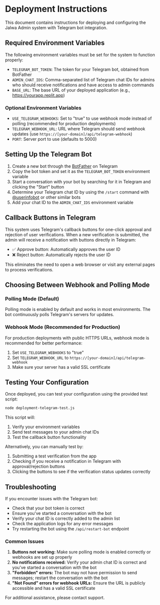 # Deployment Instructions

This document contains instructions for deploying and configuring the Jalwa Admin system with Telegram bot integration.

## Required Environment Variables

The following environment variables must be set for the system to function properly:

- `TELEGRAM_BOT_TOKEN`: The token for your Telegram bot, obtained from BotFather
- `ADMIN_CHAT_IDS`: Comma-separated list of Telegram chat IDs for admins who should receive notifications and have access to admin commands
- `BASE_URL`: The base URL of your deployed application (e.g., https://yourapp.replit.app)

### Optional Environment Variables

- `USE_TELEGRAM_WEBHOOKS`: Set to "true" to use webhook mode instead of polling (recommended for production deployments)
- `TELEGRAM_WEBHOOK_URL`: URL where Telegram should send webhook updates (use `https://[your-domain]/api/telegram-webhook`)
- `PORT`: Server port to use (defaults to 5000)

## Setting Up the Telegram Bot

1. Create a new bot through the [BotFather](https://t.me/BotFather) on Telegram
2. Copy the bot token and set it as the `TELEGRAM_BOT_TOKEN` environment variable
3. Start a conversation with your bot by searching for it in Telegram and clicking the "Start" button
4. Determine your Telegram chat ID by using the `/start` command with [@userinfobot](https://t.me/userinfobot) or other similar bots
5. Add your chat ID to the `ADMIN_CHAT_IDS` environment variable

## Callback Buttons in Telegram

This system uses Telegram's callback buttons for one-click approval and rejection of user verifications. When a new verification is submitted, the admin will receive a notification with buttons directly in Telegram:

- ✅ Approve button: Automatically approves the user ID
- ❌ Reject button: Automatically rejects the user ID

This eliminates the need to open a web browser or visit any external pages to process verifications.

## Choosing Between Webhook and Polling Mode

### Polling Mode (Default)

Polling mode is enabled by default and works in most environments. The bot continuously polls Telegram's servers for updates.

### Webhook Mode (Recommended for Production)

For production deployments with public HTTPS URLs, webhook mode is recommended for better performance:

1. Set `USE_TELEGRAM_WEBHOOKS` to "true"
2. Set `TELEGRAM_WEBHOOK_URL` to `https://[your-domain]/api/telegram-webhook`
3. Make sure your server has a valid SSL certificate

## Testing Your Configuration

Once deployed, you can test your configuration using the provided test script:

```bash
node deployment-telegram-test.js
```

This script will:
1. Verify your environment variables
2. Send test messages to your admin chat IDs
3. Test the callback button functionality

Alternatively, you can manually test by:

1. Submitting a test verification from the app
2. Checking if you receive a notification in Telegram with approval/rejection buttons
3. Clicking the buttons to see if the verification status updates correctly

## Troubleshooting

If you encounter issues with the Telegram bot:

- Check that your bot token is correct
- Ensure you've started a conversation with the bot
- Verify your chat ID is correctly added to the admin list
- Check the application logs for any error messages
- Try restarting the bot using the `/api/restart-bot` endpoint

### Common Issues

1. **Buttons not working:** Make sure polling mode is enabled correctly or webhooks are set up properly
2. **No notifications received:** Verify your admin chat ID is correct and you've started a conversation with the bot
3. **"Forbidden" errors:** The bot may not have permission to send messages; restart the conversation with the bot
4. **"Not Found" errors for webhook URLs:** Ensure the URL is publicly accessible and has a valid SSL certificate

For additional assistance, please contact support.